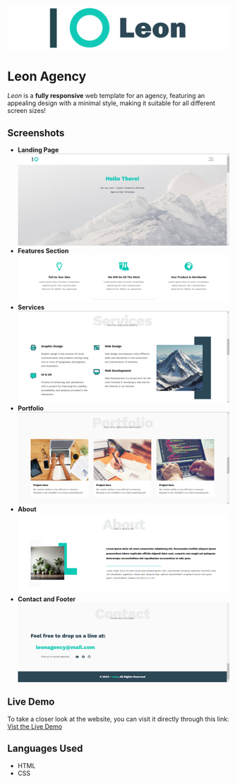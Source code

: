 <img src="Banner.png">

# Leon Agency
*Leon* is a **fully responsive** web template for an agency, featuring an appealing design with a minimal style, making it suitable for all different screen sizes!

## Screenshots
- **Landing Page**
  <img src="screenshots/1.png">
- **Features Section**
  <img src="screenshots/2.png">
- **Services**
  <img src="screenshots/3.png">
- **Portfolio**
  <img src="screenshots/4.png">
- **About**
  <img src="screenshots/5.png">
- **Contact and Footer**
  <img src="screenshots/6.png">

## Live Demo
To take a closer look at the website, you can visit it directly through this link: [Vist the Live Demo](https://minaanis7.github.io/leon-site-template/)

## Languages Used
- HTML
- CSS
